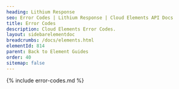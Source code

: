 ```yaml
---
heading: Lithium Response
seo: Error Codes | Lithium Response | Cloud Elements API Docs
title: Error Codes
description: Cloud Elements Error Codes.
layout: sidebarelementdoc
breadcrumbs: /docs/elements.html
elementId: 814
parent: Back to Element Guides
order: 40
sitemap: false
---
```


{% include error-codes.md %}
